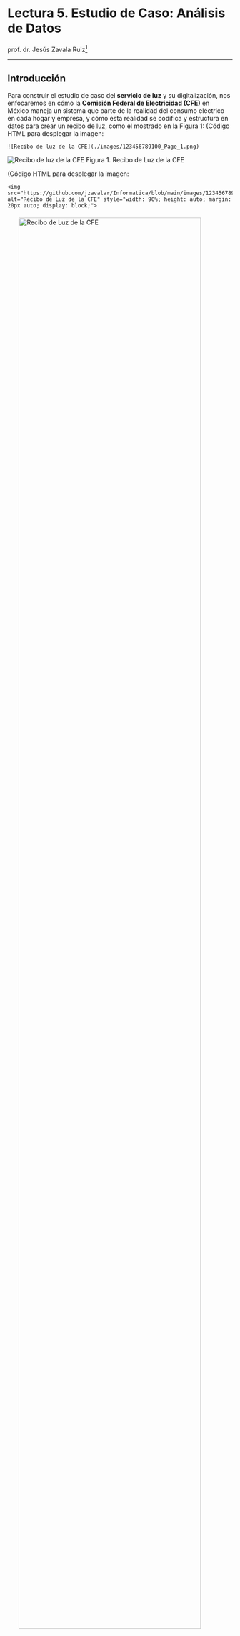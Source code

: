 # **Lectura 5. Estudio de Caso: Análisis de Datos**

prof. dr. Jesús Zavala Ruiz[^1]

---

## **Introducción**

Para construir el estudio de caso del **servicio de luz** y su digitalización, nos enfocaremos en cómo la **Comisión Federal de Electricidad (CFE)** en México maneja un sistema que parte de la realidad del consumo eléctrico en cada hogar y empresa, y cómo esta realidad se codifica y estructura en datos para crear un recibo de luz, como el mostrado en la Figura 1: 
(Código HTML para desplegar la imagen: 
```text
![Recibo de luz de la CFE](./images/123456789100_Page_1.png)
```
![Recibo de luz de la CFE](./images/123456789100_Page_1.png)
Figura 1. Recibo de Luz de la CFE

(Código HTML para desplegar la imagen: 
```text
<img src="https://github.com/jzavalar/Informatica/blob/main/images/123456789100_Page_1.png" alt="Recibo de Luz de la CFE" style="width: 90%; height: auto; margin: 20px auto; display: block;">
```
<img src="https://github.com/jzavalar/Informatica/blob/main/images/123456789100_Page_1.png" alt="Recibo de Luz de la CFE" style="width: 90%; height: auto; margin: 20px auto; display: block;">
Figura 1. Recibo de Luz de la CFE

Este recibo es el resultado de un proceso en el que se miden, interpretan y almacenan datos de consumo para informar al usuario y realizar el cobro correspondiente. La narrativa se desarrolla en tres partes: (1) la realidad (el servicio de luz), (2) los datos (la recolección, creación y organización de datos) y (3) validación de los datos (el recibo de luz digitalizado).

## **1. La Realidad: El Consumo Eléctrico y el Servicio de Luz**

### **1.1. Contexto**

La **electricidad** es un recurso esencial en la vida moderna, indispensable para actividades domésticas, comerciales e industriales. En México, la Comisión Federal de Electricidad (CFE) es responsable de suministrar este servicio a millones de hogares y empresas a nivel nacional. La electricidad permite el funcionamiento de electrodomésticos, sistemas de climatización, iluminación y tecnologías de comunicación y entretenimiento. Sin embargo, la provisión de electricidad no es gratuita; implica costos de generación, distribución y mantenimiento de la infraestructura.

Para administrar este servicio, la CFE debe rastrear el **consumo de electricidad** de cada usuario, lo que varía significativamente según factores como el tipo de cliente (doméstico o industrial), las condiciones climáticas y los hábitos de consumo. Este seguimiento permite a la CFE aplicar tarifas ajustadas a los niveles de consumo y ofrecer subsidios en algunos casos, promoviendo el uso eficiente de la energía.

### **1.2. La Necesidad: Cobrar el Servicio de Luz**

El **recibo de luz** es el documento final que permite al usuario visualizar y comprender su consumo eléctrico, al mismo tiempo que actúa como el medio formal de la CFE para realizar el cobro. La creación de este recibo es posible gracias a la **codificación de datos** que transforma las lecturas de consumo y los detalles del usuario en un formato estandarizado. A partir de la información digitalizada, el sistema de la CFE genera automáticamente un recibo que incluye:

   - **Datos del usuario**: Nombre, dirección y número de servicio.
   - **Periodo de facturación**: Inicio y fin del periodo de consumo medido.
   - **Detalles de consumo**: Cantidad de kWh consumidos en cada rango tarifario (básico, intermedio y excedente).
   - **Desglose de costos**: Subtotal del consumo en cada rango tarifario, sumas de impuestos (IVA), y cargos adicionales (como el Derecho de Alumbrado Público - DAP).
   - **Total a pagar**: La suma final que el usuario debe cubrir para saldar su consumo del periodo.

Cada recibo es una **representación digital de la realidad del consumo eléctrico** del usuario. Este documento no solo facilita la recaudación de ingresos para la CFE, sino que también ofrece al usuario una herramienta para monitorear su uso de energía y tomar decisiones informadas sobre su consumo. 

### **1.3. La Necesidad de Digitalización**

El **consumo eléctrico**, aunque es una realidad física, debe traducirse en datos cuantificables para poder ser medido y cobrado. Esta traducción se realiza mediante **medidores eléctricos** instalados en cada punto de servicio (domicilio o empresa). Estos medidores registran el flujo de energía en unidades de kilovatios-hora (kWh), que representan la cantidad de energía consumida durante un periodo específico.

Los datos capturados por el medidor incluyen:
   - **Lectura actual**: El número total de kWh al final del periodo.
   - **Lectura anterior**: El número total de kWh al inicio del periodo.
   - **Consumo del periodo**: La diferencia entre la lectura actual y la anterior.

Además de estos datos, otros factores deben ser codificados:
   - **Tarifa aplicada**: Determinada por el tipo de cliente y nivel de consumo.
   - **Ubicación y tipo de usuario**: Definidos para aplicar tarifas específicas (residencial, comercial, industrial).
   - **Rangos tarifarios**: Segmentos de consumo (básico, intermedio, excedente) que permiten ajustar el cobro según los subsidios y los niveles de uso.

Cada uno de estos elementos es capturado, digitalizado y almacenado en una **base de datos central**. Este proceso de digitalización permite que los datos de millones de usuarios se estructuren en un formato uniforme y se mantengan accesibles para el cálculo de facturas, la generación de estadísticas de consumo y la administración del servicio a nivel nacional.

### **1.4. Ventajas de la Digitalización del Servicio de Luz**

La codificación y digitalización del servicio de luz ofrecen múltiples ventajas:
   - **Eficiencia**: Los datos de consumo de millones de usuarios pueden procesarse y facturarse automáticamente.
   - **Transparencia**: Cada recibo proporciona un desglose claro de cómo se calcula el total a pagar, permitiendo a los usuarios entender sus costos.
   - **Flexibilidad y Personalización**: La CFE puede aplicar diferentes tarifas y subsidios y ajustar el recibo a las características individuales de consumo de cada usuario.
   - **Monitoreo y Análisis**: La base de datos de consumo permite a la CFE monitorear patrones de consumo a nivel regional y temporal, ayudando a planificar la demanda y ajustar la oferta de energía.

## **2. Los Datos: Codificación de los Conceptos**

### **2.1. Contexto**

A continuación se expone un resumen estructurado de los **conceptos de la realidad** que deben ser consignados en la **base de datos central** de la CFE, tal como lo haría un analista de sistemas. Este primer entregable describe los **datos clave** que *representan la realidad* del consumo y los detalles del usuario, y que serán fundamentales para generar el recibo de luz. La lista se basa en el contexto desarrollado en el caso de uso.

### **2.2. Conceptos de la Realidad por Digitalizar**

1. **Información del Cliente y Punto de Servicio**
   - **Número de Servicio**: Identificación única asignada a cada cliente para su facturación.
   - **RMU (Registro Móvil de Usuario)**: Código único que permite rastrear la ubicación y el historial del usuario en el sistema.
   - **Nombre o Razón Social**: Nombre del titular del servicio (persona o entidad).
   - **Dirección de Suministro**: Incluye la calle, número, colonia, ciudad, código postal y entidad federativa.
   - **Tipo de Usuario**: Clasificación del cliente (doméstico, comercial, industrial).
   
2. **Datos de Medición**
   - **Número de Medidor**: Código que identifica el equipo instalado en el domicilio o empresa para medir el consumo eléctrico.
   - **Tipo de Medidor**: Especifica si el medidor es electromecánico o digital.
   - **Lectura Anterior**: Registro de kWh al inicio del periodo de facturación.
   - **Lectura Actual**: Registro de kWh al final del periodo de facturación.
   - **Multiplicador**: Factor aplicado a la lectura para ajustar el cálculo de consumo según el tipo de medidor.

3. **Periodo de Facturación**
   - **Fecha de Inicio del Periodo**: Fecha en que comienza la medición del consumo.
   - **Fecha de Fin del Periodo**: Fecha en que termina la medición del consumo.
   - **Límite de Pago**: Fecha límite para que el usuario realice el pago sin recargos.
   - **Fecha de Corte**: Fecha a partir de la cual se procederá al corte del servicio en caso de impago.

4. **Datos de Consumo**
   - **Consumo por Nivel Tarifario**:
     - **Consumo Básico (kWh)**: kWh consumidos en el rango básico de la tarifa.
     - **Consumo Intermedio (kWh)**: kWh consumidos en el rango intermedio de la tarifa.
     - **Consumo Excedente (kWh)**: kWh consumidos en el rango excedente de la tarifa.
   - **Consumo Total (kWh)**: Suma de los kWh en todos los niveles tarifarios.

5. **Detalle de Costos**
   - **Precio por Nivel Tarifario**:
     - **Precio Básico ($/kWh)**: Costo por kWh en el rango básico.
     - **Precio Intermedio ($/kWh)**: Costo por kWh en el rango intermedio.
     - **Precio Excedente ($/kWh)**: Costo por kWh en el rango excedente.
   - **Subtotal de Consumo**: Total del costo de consumo antes de impuestos y cargos adicionales.
   
6. **Costos de la Energía en el Mercado Mayorista**
   - **Suministro**: Costo por el suministro de electricidad al usuario.
   - **Distribución**: Costo de distribución de electricidad en media y baja tensión.
   - **Transmisión**: Costo por la transmisión de electricidad.
   - **CENACE**: Costo asociado al Centro Nacional de Control de Energía.
   - **Generación**: Costo de generación de electricidad en los diferentes periodos (base, intermedio, punta).
   - **Capacidad**: Costo de capacidad de carga según demanda.
   - **ScnMEM**: Cargos de servicio relacionados con el mercado eléctrico mayorista.
   - **Aportación Gubernamental**: Subsidio del gobierno que reduce el costo total en ciertos casos.

7. **Desglose de Importe a Pagar**
   - **IVA**: Impuesto al Valor Agregado aplicado al subtotal de consumo.
   - **Derecho de Alumbrado Público (DAP)**: Cargo adicional por el uso de alumbrado público.
   - **Cargos y Créditos**: Cualquier otro cargo o crédito adicional aplicado al recibo (e.g., ajustes por redondeo, cargos pendientes de otros periodos).
   - **Adeudo Anterior**: Cantidad pendiente de pagos anteriores.
   - **Pago Anterior**: Pago realizado en el periodo anterior.
   - **Total a Pagar**: Monto final que el usuario debe pagar para el periodo actual.

8. **Información Adicional del Recibo**
   - **Talón de Caja**:
     - **Código de Barras**: Código para realizar el pago en ventanillas de la CFE o bancos.
     - **Canales de Contacto**: Información para que el cliente reporte problemas o levante aclaraciones.
   
   - **Indicador de Consumo**: Gráfico que muestra el nivel de consumo y recomienda medidas de ahorro energético para evitar el paso a la tarifa de alto consumo (DAC).

9. **Catálogo de Cargos y Créditos Adicionales**
   - **Diagnóstico Energético**: Cargo por asesoría para mejorar el consumo energético.
   - **Financiamiento**: Cargo por financiamiento de mejoras en el consumo.
   - **Reconexión**: Cargo por reconexión del servicio después de un corte.
   - **Revisión del Medidor**: Costo de inspección y revisión del funcionamiento del medidor.
   - **Bonificación por Interrupción**: Bonificación por interrupciones en el suministro.
   - **Otros Cargos**: Cualquier otro cargo aplicable (e.g., ajustes de convenios, actualizaciones de demanda).

### **2.3. Tipos de Datos en Sistemas Computacionales**

Antes de presentar el diccionario de datos, es importante comprender los diferentes tipos de datos que se utilizan en sistemas computacionales y cómo se aplican en este caso:

#### **2.3.1. Alfanumérico**

Este tipo de dato puede contener cualquier combinación de letras, números y caracteres especiales. En el contexto del recibo de luz, se utiliza tanto para información descriptiva (nombres, direcciones) como para identificadores únicos.

**Nota**: En sistemas de bases de datos, este tipo suele implementarse como "VARCHAR", "CHAR" o "TEXT", dependiendo de la longitud y características específicas del dato.

#### **2.3.2. Numérico**

Los datos numéricos se dividen principalmente en dos subcategorías:

- **Entero**: Números sin parte decimal, utilizados para conteos y cantidades discretas. En el recibo de luz, ejemplos incluyen el consumo en kWh (cuando no hay fracciones) o el número de días del periodo de facturación.

- **Real**: Números que pueden contener parte decimal, utilizados para mediciones precisas y cálculos. En el recibo, ejemplos incluyen precios por kWh, subtotales y totales monetarios.

**Nota**: En sistemas de bases de datos, los enteros suelen implementarse como "INTEGER" o "INT", mientras que los reales como "DECIMAL", "FLOAT" o "DOUBLE".

#### **2.3.3. Fecha**

Las fechas son un tipo de dato especial que representa un punto específico en el tiempo. Internamente, las computadoras suelen almacenar las fechas como un número entero que representa la cantidad de tiempo transcurrido desde una fecha de referencia (como el 1 de enero de 1970, conocido como "epoch time").

Este almacenamiento numérico permite realizar cálculos con fechas, como:
- Determinar la duración entre dos fechas (por ejemplo, los días en un periodo de facturación)
- Sumar días a una fecha (calcular fechas límite de pago)
- Comparar fechas para ordenar registros cronológicamente

En el recibo de luz, las fechas son cruciales para establecer periodos de facturación, límites de pago y fechas de corte.

**Nota**: En sistemas de bases de datos, las fechas suelen implementarse como "DATE", "DATETIME" o "TIMESTAMP".

#### **2.3.4. BLOB (Binary Large Object)**

Los BLOB son utilizados para almacenar datos binarios como imágenes, archivos o cualquier otro tipo de información que no se representa como texto. En el recibo de luz, se utilizan para almacenar el código de barras y el indicador gráfico de consumo.

La ventaja de los BLOB es que permiten almacenar datos complejos y de gran tamaño dentro de la base de datos, manteniendo la integridad referencial con el resto de los datos.

**Nota**: En sistemas de bases de datos, pueden implementarse como "BLOB", "BINARY" o "VARBINARY".

#### **2.3.5. Lógico (Booleano)**

Los datos lógicos o booleanos solo pueden tener dos valores: verdadero o falso (true/false, 1/0, sí/no). Son útiles para representar estados binarios o condiciones.

En el contexto del recibo de luz, ejemplos de datos lógicos podrían ser:
- **¿Es cliente DAC?**: Indica si el cliente está en tarifa de alto consumo (true/false)
- **¿Lectura estimada?**: Indica si la lectura fue estimada o medida directamente (true/false)
- **¿Tiene adeudos pendientes?**: Indica si el cliente tiene pagos atrasados (true/false)

**Nota**: En sistemas de bases de datos, los booleanos suelen implementarse como "BOOLEAN", "BIT" o a veces como enteros pequeños (TINYINT) donde 0 representa falso y 1 representa verdadero.

### **2.4. Codificación de los Datos y Diccionario de Datos**

La tabla resumen que se muestra a continuación es la lista de conceptos de la realidad que se consignarían en la base de datos central de la CFE, es decir, es el producto de la **codificación de los datos**. Está organizada como un **diccionario de datos**, que relaciona los conceptos de la realidad con su representación simbólica como dato. Por eso, a cada concepto se le ha asignado un nombre corto, llamado "campo" o "Variable", el "Tipo de Dato" y si el valor es "Único" (para aquellos campos que deben ser exclusivos para cada cliente o registro). Además, se incluye un ejemplo concreto tomado del recibo de luz analizado.

| **Concepto**                       | **Variable**                   | **Tipo de Dato** | **Único** | **Descripción** | **Ejemplo** |
|------------------------------------|--------------------------------|------------------|-----------|-----------------|-------------|
| **Número de Servicio**             | num_servicio                   | Alfanumérico     | Sí        | Identificación única asignada a cada cliente. | 123456789100 |
| **RMU (Registro Móvil de Usuario)**| rmu                            | Alfanumérico     | Sí        | Código único para rastrear ubicación e historial del usuario. | 54168 03 09-09 XAXX-010101 001 CFE |
| **Nombre o Razón Social**          | nombre_usuario                 | Alfanumérico     | No        | Nombre del titular del servicio (persona o entidad). | JUAN PEREZ JOLOTE |
| **Dirección de Suministro**        | direccion                      | Alfanumérico     | No        | Dirección completa del suministro eléctrico. | Av. Paseo de la Reforma 164 Int 4, C.P. 54168 |
| **Tipo de Usuario**                | tipo_usuario                   | Alfanumérico     | No        | Clasificación del cliente (doméstico, comercial, industrial). | Doméstico |
| **Número de Medidor**              | num_medidor                    | Alfanumérico     | Sí        | Código que identifica el equipo de medición. | G3644V |
| **Tipo de Medidor**                | tipo_medidor                   | Alfanumérico     | No        | Tipo de medidor (electromecánico o digital). | Digital |
| **Lectura Anterior (kWh)**         | lectura_anterior               | Numérico (Entero)| No        | Valor del medidor al inicio del periodo. | 0 |
| **Lectura Actual (kWh)**           | lectura_actual                 | Numérico (Entero)| No        | Valor del medidor al final del periodo. | 40 |
| **Multiplicador**                  | multiplicador                  | Numérico (Entero)| No        | Factor aplicado a la lectura del medidor. | 1 |
| **Fecha de Inicio del Periodo**    | fecha_inicio_periodo           | Fecha            | No        | Fecha en que comienza el periodo de facturación. | 23/07/2023 |
| **Fecha de Fin del Periodo**       | fecha_fin_periodo              | Fecha            | No        | Fecha en que termina el periodo de facturación. | 23/09/2023 |
| **Límite de Pago**                 | limite_pago                    | Fecha            | No        | Fecha límite para realizar el pago sin recargos. | 06/10/2023 |
| **Fecha de Corte**                 | fecha_corte                    | Fecha            | No        | Fecha a partir de la cual se procederá al corte del servicio. | 07/10/2023 |
| **Consumo Básico (kWh)**           | consumo_basico                 | Numérico (Entero)| No        | kWh consumidos en el rango básico de la tarifa. | 40 |
| **Consumo Intermedio (kWh)**       | consumo_intermedio             | Numérico (Entero)| No        | kWh consumidos en el rango intermedio de la tarifa. | 0 |
| **Consumo Excedente (kWh)**        | consumo_excedente              | Numérico (Entero)| No        | kWh consumidos en el rango excedente de la tarifa. | 0 |
| **Consumo Total (kWh)**            | consumo_total                  | Numérico (Entero)| No        | Suma de los kWh en todos los niveles tarifarios. | 40 |
| **Precio Básico ($/kWh)**          | precio_basico                  | Numérico (Real)  | No        | Costo por kWh en el rango básico. | 1.043 |
| **Precio Intermedio ($/kWh)**      | precio_intermedio              | Numérico (Real)  | No        | Costo por kWh en el rango intermedio. | 1.260 |
| **Precio Excedente ($/kWh)**       | precio_excedente               | Numérico (Real)  | No        | Costo por kWh en el rango excedente. | 3.466 |
| **Subtotal de Consumo**            | subtotal_consumo               | Numérico (Real)  | No        | Total del costo de consumo antes de impuestos. | 41.72 |
| **Suministro**                     | costo_suministro               | Numérico (Real)  | No        | Costo por el suministro de electricidad. | 16.69 |
| **Distribución**                   | costo_distribucion             | Numérico (Real)  | No        | Costo de distribución en media y baja tensión. | 8.34 |
| **Transmisión**                    | costo_transmision              | Numérico (Real)  | No        | Costo por transmisión de electricidad. | 4.17 |
| **CENACE**                         | costo_cenace                   | Numérico (Real)  | No        | Costo asociado al Centro Nacional de Control de Energía. | 0.83 |
| **Generación**                     | costo_generacion               | Numérico (Real)  | No        | Costo de generación de electricidad por periodo. | 10.43 |
| **Capacidad**                      | costo_capacidad                | Numérico (Real)  | No        | Costo de capacidad según la demanda. | 1.25 |
| **ScnMEM**                         | costo_scnmem                   | Numérico (Real)  | No        | Cargos de servicio relacionados con el mercado eléctrico mayorista. | 0.01 |
| **Aportación Gubernamental**       | aportacion_gubernamental       | Numérico (Real)  | No        | Subsidio del gobierno para reducir el costo. | -236.76 |
| **IVA**                            | iva                            | Numérico (Real)  | No        | Impuesto al Valor Agregado sobre el subtotal. | 8.34 |
| **Derecho de Alumbrado Público**   | dap                            | Numérico (Real)  | No        | Cargo adicional para el alumbrado público. | 46.00 |
| **Cargos y Créditos Adicionales**  | cargos_creditos                | Numérico (Real)  | No        | Cargos o créditos adicionales aplicados al recibo. | 0.00 |
| **Adeudo Anterior**                | adeudo_anterior                | Numérico (Real)  | No        | Cantidad pendiente de pagos anteriores. | 106.60 |
| **Pago Anterior**                  | pago_anterior                  | Numérico (Real)  | No        | Pago realizado en el periodo anterior. | 106.00 |
| **Total a Pagar**                  | total_pagar                    | Numérico (Real)  | No        | Monto final que el usuario debe cubrir en el periodo actual. | 107.09 |
| **Código de Barras**               | codigo_barras                  | BLOB             | No        | Código para realizar el pago en ventanillas de la CFE o bancos. | [Imagen del código de barras] |
| **Indicador de Consumo**           | indicador_consumo              | BLOB             | No        | Gráfico que muestra el nivel de consumo en colores. | [Gráfico de semáforo] |
| **Conceptos Adicionales**          | concepto_adicional             | Alfanumérico     | No        | Texto descriptivo de otros cargos y créditos adicionales. | "Ajuste por redondeo" |
| **Es Cliente DAC**                 | es_dac                         | Lógico           | No        | Indica si el cliente está en tarifa de alto consumo. | False |
| **Lectura Estimada**               | es_lectura_estimada            | Lógico           | No        | Indica si la lectura fue estimada o medida directamente. | False |
| **Tiene Adeudos Pendientes**       | tiene_adeudos                  | Lógico           | No        | Indica si el cliente tiene pagos atrasados. | True |

Esta tabla es el primer entregable del **análisis de datos** que se convierte en un **diccionario de datos** para la base de datos central de la CFE, donde se almacenarán los datos de cada cliente y su consumo de electricidad. La estructura permite que el sistema administre de manera eficiente el registro de consumo, la generación de recibos detallados y la aplicación de políticas tarifarias de forma consistente.

Cada campo o Variable representa un aspecto de la realidad del servicio eléctrico, traducido en un dato digital que facilita el seguimiento del consumo, la transparencia en el cobro y el análisis para la optimización de la distribución de energía. 

Con esta base de datos central organizada, la CFE puede gestionar el suministro de electricidad para millones de usuarios, ofreciendo una experiencia de facturación transparente y estructurada que refleja fielmente el consumo real de cada cliente. 

### **2.5. Estructuras de Datos para la Organización de la Información**

Las diferentes secciones identificadas en el recibo pueden considerarse como estructuras de datos complejas que organizan información relacionada. Estas estructuras permiten un manejo más eficiente y coherente de los datos. A continuación, explicamos cómo se manejan estas estructuras:

#### **2.5.1. Registros (Records)**

La información del cliente constituye un **registro** o **record**, que es una colección de campos relacionados que describen una entidad (en este caso, el cliente y su servicio). En lenguajes de programación, esto suele implementarse como una estructura, clase o objeto.

**Ejemplo en pseudocódigo**:
```
TIPO_REGISTRO Cliente = {
    Alfanumérico num_servicio
    Alfanumérico rmu
    Alfanumérico nombre_usuario
    Alfanumérico direccion
    Alfanumérico tipo_usuario
    Alfanumérico num_medidor
}
```

#### **2.5.2. Arreglos (Arrays)**

Los datos históricos de consumo o las lecturas podrían almacenarse como **arreglos**, que son colecciones ordenadas de elementos del mismo tipo. Esto permite acceder a datos históricos o realizar cálculos sobre múltiples periodos.

**Ejemplo en pseudocódigo**:
```
TIPO_ARREGLO HistorialConsumo = [
    {fecha: "JUL-2023", consumo: 35},
    {fecha: "AGO-2023", consumo: 38},
    {fecha: "SEP-2023", consumo: 40}
]
```

#### **2.5.3. Tablas (Relaciones)**

La relación entre clientes, medidores, y consumos se maneja mediante **tablas** en una base de datos relacional. Cada tabla tiene filas (registros) y columnas (campos), y las relaciones se establecen mediante claves primarias y foráneas.

**Ejemplo de estructura relacional**:
```
TABLA Clientes (
    num_servicio ALFANUMÉRICO CLAVE_PRIMARIA,
    nombre_usuario ALFANUMÉRICO,
    direccion ALFANUMÉRICO,
    tipo_usuario ALFANUMÉRICO
)

TABLA Consumos (
    id_consumo ENTERO CLAVE_PRIMARIA,
    num_servicio ALFANUMÉRICO CLAVE_FORÁNEA,
    fecha_inicio FECHA,
    fecha_fin FECHA,
    consumo_total ENTERO,
    monto_total REAL
)
```

#### **2.5.4. Listas (Lists)**

Los conceptos de cobro y cargos adicionales pueden manejarse como **listas**, que son colecciones ordenadas de elementos que pueden variar en número. Esto permite flexibilidad para añadir o quitar conceptos según sea necesario.

**Ejemplo en pseudocódigo**:
```
TIPO_LISTA ConceptosCobro = [
    {concepto: "Consumo Básico", monto: 41.72},
    {concepto: "IVA", monto: 8.34},
    {concepto: "DAP", monto: 46.00}
]
```

#### **2.5.5. Diccionarios (Maps o Associative Arrays)**

Los precios por tarifa o los costos desglosados pueden representarse como **diccionarios** o **mapas**, que son colecciones de pares clave-valor donde cada clave es única.

**Ejemplo en pseudocódigo**:
```
TIPO_DICCIONARIO PreciosPorTarifa = {
    "basico": 1.043,
    "intermedio": 1.260,
    "excedente": 3.466
}
```

Estas estructuras de datos no solo organizan la información de manera lógica, sino que también facilitan las operaciones que se realizan con ellos, como cálculos, búsquedas y actualizaciones. La elección de la estructura adecuada depende de las necesidades específicas del sistema y de cómo se utilizarán los datos.

## **3. El Recibo de Luz: Aplicación y Validación**

### **3.1. Contexto**

El recibo de luz se convierte en el documento que permite cobrar el consumo de luz, logrando el **objetivo de negocio** y validando la precisión del análisis de datos realizado. Este análisis considera las áreas de datos identificadas, los tipos especiales de datos y el tratamiento adecuado de datos alfanuméricos y numéricos para su correcta codificación en la base de datos de la CFE.

### **3.2. Áreas de Datos en el Recibo de Luz**

A partir del recibo mostrado en la [Figura 1](https://github.com/jzavalar/Informatica/blob/main/images/123456789100_Page_1.png), se identificaron varias áreas clave que organizan y presentan información específica. Estas áreas funcionan como **estructuras de datos** dentro del documento, agrupando información relacionada para facilitar su comprensión y procesamiento.

1. **Estructura de Información del Cliente y Servicio**: Agrupa todos los datos que identifican al usuario y su punto de servicio.
   
2. **Estructura de Periodo de Facturación y Fechas Clave**: Organiza las fechas relevantes para el proceso de facturación.
   
3. **Estructura de Datos de Consumo**: Contiene la información sobre lecturas y consumo energético.
   
4. **Estructura de Costos y Desglose de Importe**: Agrupa todos los elementos de costo y su cálculo.
   
5. **Estructura de Talón de Caja**: Organiza la información necesaria para realizar el pago.

Cada una de estas estructuras contiene múltiples campos de datos que ya fueron detallados en el diccionario de datos de la sección 2.4.

### **3.3. Tipos Especiales de Datos**

Dentro de estas áreas, se identificaron varios tipos especiales de datos que deben manejarse de manera específica en la base de datos:

#### **3.3.1. Fechas**
   - **Campos**: 
     - Fecha de Inicio del Periodo: `23 JUL 2023`
     - Fecha de Fin del Periodo: `23 SEP 2023`
     - Límite de Pago: `06 OCT 2023`
     - Fecha de Corte: `07 OCT 2023`
   
   - **Tratamiento computacional**: 
     Las fechas se almacenan internamente como valores numéricos (generalmente como el número de días o segundos desde una fecha de referencia, como el 1 de enero de 1970). Este formato permite realizar operaciones matemáticas como:
     
     - Calcular la duración del periodo: `fecha_fin - fecha_inicio = 62 días`
     - Determinar días para el vencimiento: `limite_pago - fecha_actual`
     - Verificar si una factura está vencida: `IF fecha_actual > limite_pago THEN "Vencida" ELSE "Vigente"`
     
     Para su presentación al usuario, estos valores numéricos se formatean según convenciones locales (DD/MM/AAAA en México).

#### **3.3.2. Listas de Datos o Dataframes**
   - **Consumo por Nivel Tarifario**:
     - **Campos y Valores**: Consumo Básico: `40 kWh`, Precio Básico: `$1.043/kWh`, Subtotal Básico: `$41.72 MXN`
     - **Implementación**: Esta información se maneja como un dataframe o tabla de datos estructurados donde cada fila representa un nivel tarifario y las columnas representan atributos como consumo, precio unitario y subtotal.
   
   - **Costos de la Energía y Desglose de Importe**:
     - **Campos y Valores**:
       - Subtotal de Consumo Básico: `$41.72 MXN`
       - IVA (16%): `$8.34 MXN`
       - Derecho de Alumbrado Público (DAP): `$46.00 MXN`
       - Adeudo Anterior: `$106.60 MXN`
       - Pago Anterior: `$106.00 MXN`
       - Total a Pagar: `$107.09 MXN`
     - **Implementación**: Este desglose se implementa como una lista de elementos de costo, donde cada elemento incluye un concepto, un valor y posiblemente un indicador del tipo de cargo (impuesto, servicio, subsidio).

#### **3.3.3. Datos Lógicos (Booleanos)**

Los siguientes campos lógicos permiten decisiones binarias en el procesamiento del recibo:

1. **Es Cliente DAC**:
   - **Valor**: `False` (en este ejemplo)
   - **Uso**: Determina si al cliente se le aplica la Tarifa de Alto Consumo
   - **Implementación**: Se almacena como un valor booleano (true/false, 1/0)

2. **Lectura Estimada**:
   - **Valor**: `False` (para la lectura actual que es "Medida")
   - **Uso**: Indica si el consumo se calculó basado en estimaciones o en una lectura real
   - **Implementación**: Se almacena como un valor booleano para cada lectura

3. **Tiene Adeudos Pendientes**:
   - **Valor**: `True` (ya que hay un adeudo anterior)
   - **Uso**: Activa advertencias o procesos de cobranza
   - **Implementación**: Se calcula comparando el valor de adeudo_anterior con cero

Estos valores lógicos permiten controles de flujo y decisiones automatizadas en el sistema, como determinar si mostrar avisos de corte o aplicar tarifas especiales.

### **3.4. Identificadores Únicos y Datos Complejos**

En el recibo, algunos campos tienen apariencia alfanumérica pero representan valores únicos y constantes, esenciales para identificar de manera inequívoca al usuario o al equipo de medición:

1. **Número de Servicio**:
   - **Valor**: `123456789100`
   - **Descripción**: Funciona como el identificador único del cliente en la base de datos.
   
2. **Número de Medidor**:
   - **Valor**: `G3644V`
   - **Descripción**: Aunque contiene letras y números, es un identificador único para el equipo de medición del cliente.
   
3. **RMU (Registro Móvil de Usuario)**:
   - **Valor**: `54168 03 09-09 XAXX-010101 001 CFE`
   - **Descripción**: Sirve como identificador constante en el sistema para el usuario.

Estos campos deben definirse como únicos en la base de datos para evitar duplicados y asegurar que cada usuario esté correctamente identificado.

### **3.5. Aplicaciones en Administración Empresarial**

Los conceptos de codificación de datos y estructuración de información vistos en este caso de estudio tienen aplicaciones directas en la administración:

1. **Gestión de clientes y facturación**: Similar al caso de la CFE, las empresas necesitan sistemas robustos para codificar datos de clientes, productos y servicios para generar facturas precisas. La metodología aplicada en este caso puede adaptarse a cualquier empresa que preste servicios recurrentes a sus clientes.

2. **Análisis de consumo y segmentación**: Los datos recopilados permiten análisis de patrones de consumo para:
   - Segmentar clientes según nivel de uso
   - Identificar oportunidades de venta cruzada
   - Optimizar precios y ofertas

3. **Toma de decisiones basada en datos**: La estructuración correcta de datos permite:
   - Proyectar ingresos futuros
   - Planificar recursos según demanda histórica
   - Identificar anomalías y oportunidades de mejora

**Ejemplo práctico**: Una cadena de tiendas departamentales podría aplicar principios similares para analizar las compras de sus clientes con tarjeta de fidelidad:

| **Concepto** | **Variable** | **Tipo de Dato** | **Único** | **Descripción** | **Ejemplo** |
|--------------|--------------|------------------|-----------|-----------------|-------------|
| **ID Cliente** | id_cliente | Alfanumérico | Sí | Identificador único del cliente | TDC-78529463 |
| **Nombre Cliente** | nombre_cliente | Alfanumérico | No | Nombre completo del cliente | María Rodríguez López |
| **Compra Total Mensual** | compra_mensual | Numérico (Real) | No | Monto total de compras en el mes | 3,478.50 |
| **Segmento Cliente** | segmento | Alfanumérico | No | Clasificación del cliente | Platino |
| **Puntos Acumulados** | puntos | Numérico (Entero) | No | Puntos de fidelidad acumulados | 2,340 |
| **Fecha Última Compra** | fecha_ultima_compra | Fecha | No | Fecha de la última transacción | 12/10/2023 |
| **Es Cliente VIP** | es_vip | Lógico | No | Indica si el cliente tiene beneficios VIP | True |

## **4. Conclusiones**

1. La **codificación de datos** transforma la realidad en información accesible y utilizable. El proceso de codificación de datos en un sistema digital convierte el consumo de electricidad, un fenómeno físico continuo, en información estructurada y accesible para el usuario final. Cada dato, desde el número de servicio hasta el consumo en kWh y las fechas de pago, es un reflejo directo de la realidad del uso de energía por parte del cliente. Esta transformación permite a la CFE, administrar grandes volúmenes de datos de manera eficiente y proporcionar a los usuarios una representación detallada y comprensible de su consumo. La digitalización, por tanto, hace que un recurso tan esencial como la electricidad sea monitoreable y gestionable a través de los datos, beneficiando tanto a la administración como a los consumidores.

2. La **organización en áreas de datos** facilita la comprensión y transparencia. Dividir el recibo en áreas de datos (información del cliente, fechas clave, consumo, desglose de costos y talón de caja) permite un diseño de interfaz claro y organizado que facilita la comprensión de la información. Esta organización en áreas bien definidas es una práctica fundamental en el análisis de datos, ya que agrupa elementos similares y los presenta de manera lógica. La transparencia en el desglose de costos y la claridad en la presentación de fechas y detalles de consumo son el resultado directo de esta organización. En el ensayo académico, esta conclusión resalta la importancia de estructurar los datos de forma que sean comprensibles para el usuario, reforzando la confianza en el sistema de facturación y en la empresa que ofrece el servicio.

3. La necesidad de un **tratamiento específico para tipos especiales de datos**. La precisión en el manejo de tipos especiales de datos, como las **fechas** y las **listas de consumos tarifarios** o **costos**, es esencial para el correcto funcionamiento del sistema de información. Las fechas, al estar estandarizadas, permiten cálculos automáticos y ajustes en caso de pagos tardíos o cortes, mientras que las listas de consumo y costos permiten que el sistema desglose el total de manera transparente. El tratamiento adecuado de tipos especiales de datos es un paso crítico en la codificación de la realidad. La digitalización de estos elementos convierte la información en datos manejables y confiables, haciendo que sistemas complejos sean más eficientes y accesibles.

4. Los identificadores únicos como **garantía de integridad y seguimiento**. Los identificadores únicos, como el número de servicio, el RMU y el número de medidor, son fundamentales para la integridad de los datos en la base de datos de la CFE. Estos identificadores aseguran que cada registro esté vinculado de manera precisa al cliente correspondiente, evitando duplicados y errores en el consumo o los cargos. Los identificadores únicos subrayan la importancia de diseñar sistemas de datos que aseguren la integridad y precisión de la información. Esto permite un seguimiento individualizado y confiable, lo cual es esencial en sistemas de datos a gran escala y refuerza la confianza del usuario en la exactitud de la información proporcionada.

5. **La estructura de datos que permite un desglose detallado y estandarizado de datos**, como los costos (como el IVA, el DAP y los costos por nivel de consumo) asegura que el usuario comprenda el origen de cada cargo y confíe en la exactitud del recibo. Esta transparencia es posible gracias a una codificación de datos que integra cada elemento de costo de forma organizada y detallada. Nótese la necesidad de que cualquier sistema de digitalización de la realidad no solo represente fielmente la información, sino que también lo haga de manera transparente y comprensible. La estandarización de cálculos y desgloses permite una experiencia de usuario clara y refuerza la percepción de justicia y precisión en los cargos.

El análisis del recibo de luz como estudio de caso demuestra cómo el proceso de digitalización de la realidad facilita la administración de servicios esenciales mediante sistemas de información. La estructuración adecuada, el tratamiento específico de datos especiales, la transparencia en el desglose de datos vitales como los costos y el uso de identificadores únicos son prácticas clave en la creación de sistemas de datos efectivos. Estas conclusiones subrayan la importancia de la codificación de datos como medio para transformar fenómenos reales en información accesible y precisa, fomentando una relación de confianza entre los usuarios y los sistemas que gestionan estos datos.

## **5. Ejercicios de Aplicación**

### **5.1. Análisis Comparativo**

**Instrucciones**: Examine su propio recibo de luz o cualquier otro recibo de servicios (agua, gas, teléfono) e identifique:
   - ¿Qué campos adicionales o diferentes encuentra respecto al ejemplo estudiado?
   - ¿Cómo clasificaría estos campos según los tipos de datos estudiados?
   - ¿Qué ventajas o desventajas encuentra en la organización de los datos en ese recibo comparado con el caso analizado?

**Entregable**: Elabore una tabla comparativa que incluya al menos 5 campos diferentes, su clasificación por tipo de datos y una breve justificación de su importancia en el contexto del servicio.

### **5.2. Diseño de Base de Datos**

**Instrucciones**: Proponga un esquema simplificado de base de datos para una empresa minorista que necesita facturar productos a clientes, aplicando los principios de codificación vistos.

**Entregable**: Diseñe un diccionario de datos con al menos 15 campos que incluya:
   - Identificadores únicos para clientes y productos
   - Campos para el registro de ventas (fechas, cantidades, precios)
   - Campos para el cálculo de impuestos y descuentos
   - Campos para el seguimiento de pagos

Indique para cada campo: nombre de variable, tipo de dato, si es único o no, descripción y un ejemplo.

### **5.3. Caso Empresarial**

**Instrucciones**: Una empresa de servicios de streaming necesita estructurar datos de consumo de contenido por usuario para implementar un sistema de recomendaciones y facturación personalizada.

**Entregable**: Elabore un informe breve (máximo 2 páginas) que incluya:
   - Identificación de los datos clave que la empresa debe recopilar
   - Propuesta de estructura para almacenar estos datos
   - Explicación de cómo estos datos podrían utilizarse para generar recomendaciones personalizadas y optimizar planes de suscripción
   - Consideraciones éticas y de privacidad en la recopilación y uso de estos datos

**Nota**: Aplique los conceptos de codificación de datos, tipos de datos y organización de información estudiados en este caso.

---

[^1]: Profesor-investigador del Departamento de Economía de la Universidad Autónoma Metropolitana, Unidad Iztapalapa. Contacto: [jzr@xanum.uam.mx](mailto:jzr@xanum.uam.mx), [Telegram](https://t.me/jzavalar).

Última actualización: 17 de junio de 2025.
